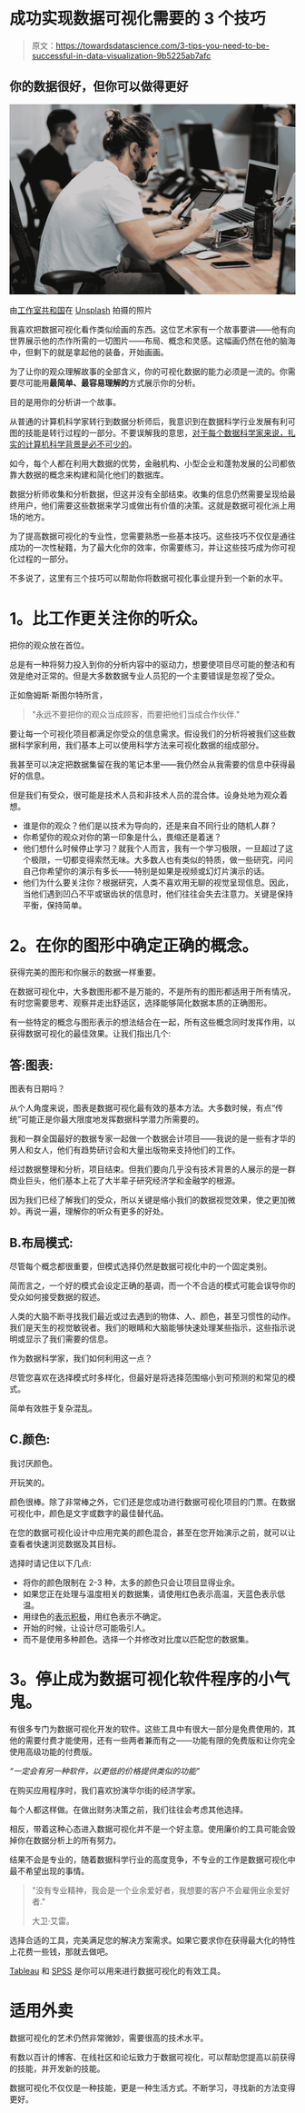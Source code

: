 # 成功实现数据可视化需要的 3 个技巧

> 原文：<https://towardsdatascience.com/3-tips-you-need-to-be-successful-in-data-visualization-9b5225ab7afc>

## 你的数据很好，但你可以做得更好

![](img/b3644268f489a000c637fcc82380b53f.png)

由[工作室共和国](https://unsplash.com/@studiorepublic?utm_source=unsplash&utm_medium=referral&utm_content=creditCopyText)在 [Unsplash](https://unsplash.com/s/photos/tech-man?utm_source=unsplash&utm_medium=referral&utm_content=creditCopyText) 拍摄的照片

我喜欢把数据可视化看作类似绘画的东西。这位艺术家有一个故事要讲——他有向世界展示他的杰作所需的一切图片——布局、概念和灵感。这幅画仍然在他的脑海中，但剩下的就是拿起他的装备，开始画画。

为了让你的观众理解故事的全部含义，你的可视化数据的能力必须是一流的。你需要尽可能用**最简单、最容易理解的**方式展示你的分析。

目的是用你的分析讲一个故事。

从普通的计算机科学家转行到数据分析师后，我意识到在数据科学行业发展有利可图的技能是转行过程的一部分。不要误解我的意思，[对于每个数据科学家来说，扎实的计算机科学背景是必不可少的](https://dimensionless.in/role-of-computer-science-in-data-science-world/#:~:text=Computer%20science%20gives%20you%20an,computer%20engineers%20are%20aware%20of.)。

如今，每个人都在利用大数据的优势，金融机构、小型企业和蓬勃发展的公司都依靠大数据的概念来构建和简化他们的数据库。

数据分析师收集和分析数据，但这并没有全部结束。收集的信息仍然需要呈现给最终用户，他们需要这些数据来学习或做出有价值的决策。这就是数据可视化派上用场的地方。

为了提高数据可视化的专业性，您需要熟悉一些基本技巧。这些技巧不仅仅是通往成功的一次性秘籍，为了最大化你的效率，你需要练习，并让这些技巧成为你可视化过程的一部分。

不多说了，这里有三个技巧可以帮助你将数据可视化事业提升到一个新的水平。

# **1。比工作更关注你的听众。**

把你的观众放在首位。

总是有一种将努力投入到你的分析内容中的驱动力，想要使项目尽可能的整洁和有效是绝对正常的。但是大多数数据专业人员犯的一个主要错误是忽视了受众。

正如詹姆斯·斯图尔特所言，

> "永远不要把你的观众当成顾客，而要把他们当成合作伙伴."

要让每一个可视化项目都满足你受众的信息需求。假设我们的分析将被我们这些数据科学家利用，我们基本上可以使用科学方法来可视化数据的组成部分。

我甚至可以决定把数据集留在我的笔记本里——我仍然会从我需要的信息中获得最好的信息。

但是我们有受众，很可能是技术人员和非技术人员的混合体。设身处地为观众着想。

*   谁是你的观众？他们是以技术为导向的，还是来自不同行业的随机人群？
*   你希望你的观众对你的第一印象是什么，畏缩还是着迷？
*   他们想什么时候停止学习？就我个人而言，我有一个学习极限，一旦超过了这个极限，一切都变得索然无味。大多数人也有类似的特质，做一些研究，问问自己你希望你的演示有多长——特别是如果是视频或幻灯片演示的话。
*   他们为什么要关注你？根据研究，人类不喜欢用无聊的视觉呈现信息。因此，当他们遇到凹凸不平或锯齿状的信息时，他们往往会失去注意力。关键是保持平衡，保持简单。

# **2。在你的图形中确定正确的概念。**

获得完美的图形和你展示的数据一样重要。

在数据可视化中，大多数图形都不是万能的，不是所有的图形都适用于所有情况，有时您需要思考、观察并走出舒适区，选择能够简化数据本质的正确图形。

有一些特定的概念与图形表示的想法结合在一起，所有这些概念同时发挥作用，以获得数据可视化的最佳效果。让我们指出几个:

## **答:图表:**

图表有日期吗？

从个人角度来说，图表是数据可视化最有效的基本方法。大多数时候，有点“传统”可能正是你最大限度地发挥数据科学潜力所需要的。

我和一群全国最好的数据专家一起做一个数据会计项目——我说的是一些有才华的男人和女人，他们有趋势研讨会和大量出版物来支持他们的工作。

经过数据整理和分析，项目结束。但我们要向几乎没有技术背景的人展示的是一群商业巨头，他们基本上花了大半辈子研究经济学和金融学的根源。

因为我们已经了解我们的受众，所以关键是缩小我们的数据视觉效果，使之更加微妙。再说一遍，理解你的听众有更多的好处。

## B.布局模式:

尽管每个概念都很重要，但模式选择仍然是数据可视化中的一个固定类别。

简而言之，一个好的模式会设定正确的基调，而一个不合适的模式可能会误导你的受众如何接受数据的叙述。

人类的大脑不断寻找我们最近或过去遇到的物体、人、颜色，甚至习惯性的动作。我们是天生的视觉敏锐者。我们的眼睛和大脑能够快速处理某些指示，这些指示说明或显示了我们需要的信息。

作为数据科学家，我们如何利用这一点？

尽管您喜欢在选择模式时多样化，但最好是将选择范围缩小到可预测的和常见的模式。

简单有效胜于复杂混乱。

## C.颜色:

我讨厌颜色。

开玩笑的。

颜色很棒。除了非常棒之外，它们还是您成功进行数据可视化项目的门票。在数据可视化中，颜色是文字或数字的最佳替代品。

在您的数据可视化设计中应用完美的颜色混合，甚至在您开始演示之前，就可以让查看者快速浏览数据及其目标。

选择时请记住以下几点:

*   将你的颜色限制在 2-3 种，太多的颜色只会让项目显得业余。
*   如果您正在处理与温度相关的数据集，请使用红色表示高温，天蓝色表示低温。
*   用绿色的[表示积极](https://www.verywellmind.com/color-psychology-green-2795817)，用红色表示不确定。
*   开始的时候，让设计尽可能吸引人。
*   而不是使用多种颜色。选择一个并修改对比度以匹配您的数据集。

# **3。停止成为数据可视化软件程序的小气鬼。**

有很多专门为数据可视化开发的软件。这些工具中有很大一部分是免费使用的，其他的需要付费才能使用，还有一些两者兼而有之——功能有限的免费版和让你完全使用高级功能的付费版。

*“一定会有另一种软件，以更低的价格提供类似的功能”*

在购买应用程序时，我们喜欢扮演华尔街的经济学家。

每个人都这样做。在做出财务决策之前，我们往往会考虑其他选择。

相反，带着这种心态进入数据可视化并不是一个好主意。使用廉价的工具可能会毁掉你在数据分析上的所有努力。

结果不会是专业的，随着数据科学行业的高度竞争，不专业的工作是数据可视化中最不希望出现的事情。

> "没有专业精神，我会是一个业余爱好者，我想要的客户不会雇佣业余爱好者."
> 
> 大卫·艾雷。

选择合适的工具，完美满足您的解决方案需求。如果它要求你在获得最大化的特性上花费一些钱，那就去做吧。

[Tableau](https://www.tableau.com/) 和 [SPSS](https://www.ibm.com/products/spss-statistics) 是你可以用来进行数据可视化的有效工具。

# **适用外卖**

数据可视化的艺术仍然非常微妙，需要很高的技术水平。

有数以百计的博客、在线社区和论坛致力于数据可视化，可以帮助您提高以前获得的技能，并开发新的技能。

数据可视化不仅仅是一种技能，更是一种生活方式。不断学习，寻找新的方法变得更好。